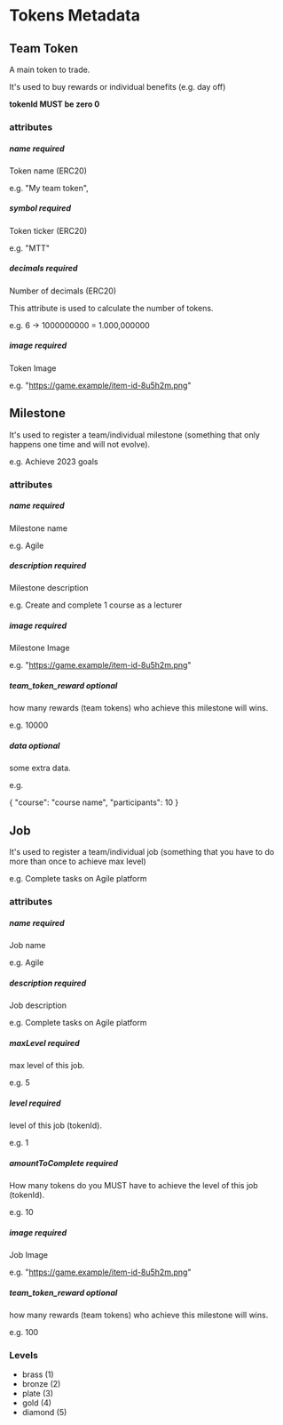 # Tokens Metadata

## Team Token
A main token to trade.

It's used to buy rewards or individual benefits (e.g. day off)

**tokenId MUST be zero 0**

### attributes

##### name *required*
Token name (ERC20)

e.g. "My team token",

##### symbol *required*
Token ticker (ERC20)

e.g. "MTT"

##### decimals *required*
Number of decimals (ERC20)

This attribute is used to calculate the number of tokens. 

e.g. 6 -> 1000000000 = 1.000,000000

##### image *required*
Token Image

e.g. "https://game.example/item-id-8u5h2m.png"

## Milestone
It's used to register a team/individual milestone (something that only happens one time and will not evolve).

e.g. Achieve 2023 goals

### attributes

##### name *required*
Milestone name

e.g. Agile

##### description *required*
Milestone description

e.g. Create and complete 1 course as a lecturer

##### image *required*
Milestone Image

e.g. "https://game.example/item-id-8u5h2m.png"

##### team_token_reward *optional*
how many rewards (team tokens) who achieve this milestone will wins.

e.g. 10000

##### data *optional*
some extra data.

e.g. 

{
    "course": "course name",
    "participants": 10
}


## Job
It's used to register a team/individual job (something that you have to do more than once to achieve max level)

e.g. Complete tasks on Agile platform

### attributes

##### name *required*
Job name

e.g. Agile

##### description *required*
Job description

e.g. Complete tasks on Agile platform

##### maxLevel *required*
max level of this job.

e.g. 5

##### level *required*
level of this job (tokenId).

e.g. 1

##### amountToComplete *required*
How many tokens do you MUST have to achieve the level of this job (tokenId).

e.g. 10

##### image *required*
Job Image

e.g. "https://game.example/item-id-8u5h2m.png"

##### team_token_reward *optional*
how many rewards (team tokens) who achieve this milestone will wins.

e.g. 100

### Levels
- brass     (1)
- bronze    (2)
- plate     (3)
- gold      (4)
- diamond   (5)
